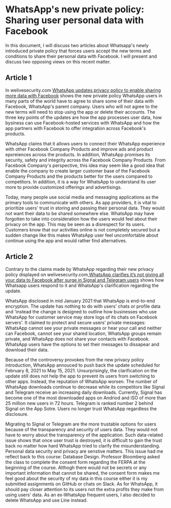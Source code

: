 # WhatsApp's new private policy: Sharing user personal data with Facebook
In this document, I will discuss two articles about Whatsapp's newly introduced private policy that forces users accept the new terms and conditions to share their personal data with Facebook. I will present and discuss two opposing views on this recent matter.

## Article 1
In welivesecurity.com [WhatsApp updates privacy policy to enable sharing more data with Facebook](https://www.welivesecurity.com/2021/01/07/whatsapp-updates-privacy-policy-share-user-data-facebook/) shows the new private policy WhatsApp users in many parts of the world have to agree to share some of their data with Facebook, WhatsApp's parent company. Users who will not agree to the new terms will need to stop using the app or delete their accounts. The three key points of the updates are how the app processes user data, how bysiness can use Facebook-hosted services with WhatsApp and how the app partners with Facebook to offer integration across Facebook's products.

WhatsApp claims that it allows users to connect their WhatsApp experience with other Facebook Company Products and improve ads and product epxreiences across the products. In addition, WhatsApp promises its security, safety and integrity across the Facebook Company Products. From Facebook Company's perspective, this idea may seem like a good idea that enable the company to create larger customer base of the Facebook Company Products and the products better for the users compared to competitors. In addition, it is a way for WhatsApp to understand its user more to provide customized offerings and advertisings.

Today, many people use social media and messaging applications as the primary tools to communicate with others. As app providers, it is vital to prioritize users' trust in storing and passing their personal data. They would not want their data to be shared somewhere else. WhatsApp may have forgotten to take into consideration how the users would feel about their privacy on the app. This may be seen as a disrespect for its users. Customers know that our activities online is not completely secured but a sudden change like this makes WhatsApp user feel uncomfortable about continue using the app and would rather find alternatives.

## Article 2
Contrary to the claims made by WhatsApp regarding their new privacy policy displayed on welivesecurity.com,[WhatsApp clarifies it’s not giving all your data to Facebook after surge in Signal and Telegram users](https://www.theverge.com/2021/1/12/22226792/whatsapp-privacy-policy-response-signal-telegram-controversy-clarification) shows how Whatsapp users respond to it and WhatsApp's clarification regarding the update.

WhatsApp disclosed in mid January 2021 that WhatsApp is end-to-end encryption. The update has nothing to do with users' chats or profile data and 'instead the change is designed to outline how businesses who use WhatsApp for customer service may store logs of its chats on Facebook servers'. It claimed to protect and secure users' private messages: WhatsApp cannot see your private messages or hear your call and neither can Facebook, cannot see your shared location, WhatsApp groups remain private, and WhatsApp does not share your contacts with Facebook. WhatsApp users have the options to set their messages to dissapear and download their data.

Because of the controversy provokes from the new privacy policy introduction, WhatsApp annouced to push back the update scheduled for February 8, 2021 to May 15, 2021. Unsurprisingly, the clarification on the update still does not help the app to prevent its users from switching to other apps. Instead, the reputation of WhatsApp worsen. The number of WhatsApp downloads continue to decrease while its competitors like Signal and Telegram receive an increasing daily downloads. Currently, Signal has become one of the most downloaded apps on Andriod and iSO of more than 25 million new users in 72 hours. Telegram is ranked number 2 behind Signal on the App Sotre. Users no longer trust WhatsApp regardless the disclosure.

Migrating to Signal or Telegram are the more trustable options for users because of the transparency and security of users data. They would not have to worry about the transparency of the application. Such data-related issue shows that once user trust is destroyed, it is difficult to gain the trust back no matter how hard WhatsApp tried to clarify the misunderstanding. Personal data security and privacy are senstive matters. This issue had me reflect back to this course: Database Design. Professor Bloomberg asked the class to complete the consent form regarding the FERPA at the beginning of the course. Althogh there would not be secrets or any important information that cannot be shared, the consent form makes me feel good about the security of my data in this course either it is my submitted assignments on GitHub or chats on Slack. As for WhatsApp, it should pay closer attention to its users not the extra profits they make from using users' data. As an ex-WhatsApp frequent users, I also decided to delete WhatsApp and use Line instead.

